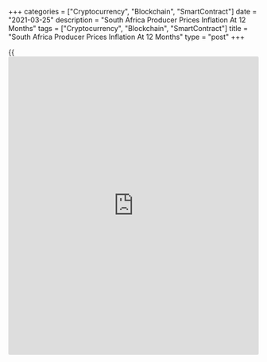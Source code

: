 +++
categories = ["Cryptocurrency", "Blockchain", "SmartContract"]
date = "2021-03-25"
description = "South Africa Producer Prices Inflation At 12 Months"
tags = ["Cryptocurrency", "Blockchain", "SmartContract"]
title = "South Africa Producer Prices Inflation At 12 Months"
type = "post"
+++

{{<iframe id="large-banner" src="https://www.bounty.group/#slide=2.0" width="100%" height="600" scrolling="no" style="border: 0px solid rgb(216, 221, 230); border-radius: 3px;">}}

South Africa's producer price inflation rose to the highest level in
twelve months in February, figures from Statistics South Africa showed
on Thursday.

The producer price index rose 4.0 percent year-on-year in February,
following a 3.5 percent increase in January. Economists had expected
inflation to rise to 3.8 percent.

The latest producer price inflation was the highest since February last
year, when prices rose 4.5 percent.

The main contribution for the increase in prices came from food
products, beverages and tobacco products, metals, machinery, equipment
and computing equipment, and transport equipment in February.

Producer prices for mining industry gained 11.5 percent annually in
February and prices for electricity and water increased 9.2 percent.

Prices for agriculture, forestry and fishing, and intermediate goods
rose by 10.0 percent and 9.9 percent, respectively.

On a monthly basis, producer prices rose 0.7 percent in February.
Economists had expected a 0.5 percent rise.

For comments and feedback [contact](https://www.playgroundfx.com/contact/): editorial@rtt[news](https://www.letsplayfx.com/blog/forex-news-website/).com

[Economic News][1]

 **What parts of the world are seeing the best (and worst) economic
performances lately? Click[here][2] to check out our [Econ Scorecard][2]
and find out! See up-to-the-moment [ranking](https://www.playgroundfx.com/blog/crypto-exchange-ranking/)s for the best and worst
performers in [GDP][3], [unemployment rate][4], [inflation][5] and much
more.**

   1. www.rtt[news](https://www.letsplayfx.com/blog/forex-news-website/).com/Content/EconomicNews.aspx
   2. www.rtt[news](https://www.letsplayfx.com/blog/forex-news-website/).com/economic-scorecard/world-rank/unemployment-rate/highest-performance.aspx
   3. www.rtt[news](https://www.letsplayfx.com/blog/forex-news-website/).com/economic-scorecard/world-rank/GDP/highest-performance.aspx
   4. www.rtt[news](https://www.letsplayfx.com/blog/forex-news-website/).com/economic-scorecard/world-rank/unemployment-rate/lowest-performance.aspx
   5. www.rtt[news](https://www.letsplayfx.com/blog/forex-news-website/).com/economic-scorecard/world-rank/CPI/highest-performance.aspx